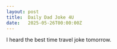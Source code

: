 ```yaml
---
layout: post
title:  Daily Dad Joke 4U
date:   2025-05-26T00:00:00Z
---
```

I heard the best time travel joke tomorrow.
